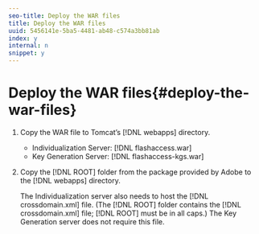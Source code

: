 ```yaml
---
seo-title: Deploy the WAR files
title: Deploy the WAR files
uuid: 5456141e-5ba5-4481-ab48-c574a3bb81ab
index: y
internal: n
snippet: y
---
```


# Deploy the WAR files{#deploy-the-war-files}

1. Copy the WAR file to Tomcat’s [!DNL webapps] directory.

    * Individualization Server: [!DNL flashaccess.war] 
    * Key Generation Server: [!DNL flashaccess-kgs.war]

1. Copy the [!DNL ROOT] folder from the package provided by Adobe to the [!DNL webapps] directory.

   The Individualization server also needs to host the [!DNL crossdomain.xml] file. (The [!DNL ROOT] folder contains the [!DNL crossdomain.xml] file; [!DNL ROOT] must be in all caps.) The Key Generation server does not require this file. 


